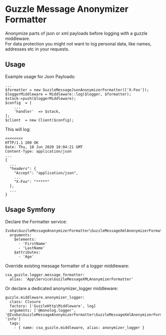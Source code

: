 # Guzzle Message Anonymizer Formatter

Anonymize parts of json or xml payloads before logging with a guzzle middleware.  
For data protection you might not want to log personal data, like names, addresses etc in your requests.

## Usage
Example usage for Json Payloads:

    ...
    $formatter = new GuzzleMessageJsonAnonymizerFormatter(['X-Foo']);
    $loggerMiddleware = Middleware::log($logger, $formatter);
    $stack->push($loggerMiddleware);
    $config  = [
        ...
        'handler'  => $stack,
    ];
    $client  = new Client($config);

This will log:

    <<<<<<<<
    HTTP/1.1 200 OK
    Date: Thu, 18 Jun 2020 10:04:21 GMT
    Content-Type: application/json
    ...
    {
      ...
      "headers": {
        "Accept": "application/json", 
        ...
        "X-Foo": "*****"
      }, 
      ...
    }


## Usage Symfony

Declare the Formatter service:

    Ivoba\GuzzleMessageAnonymizerFormatter\GuzzleMessageXmlAnonymizerFormatter:
      arguments:
        $elements:
          - 'FirstName'
          - 'LastName'
        $attributes:
          - 'Age'

Override existing message formatter of a logger middleware:

    csa_guzzle.logger.message_formatter:
      alias: 'App\Service\GuzzleMessageXMLAnonymizerFormatter'

Or declare a dedicated anonymizer_logger middleware:

    guzzle.middleware.anonymizer_logger:
      class: Closure
      factory: ['GuzzleHttp\Middleware', log]
      arguments: ['@monolog.logger', '@Ivoba\GuzzleMessageAnonymizerFormatter\GuzzleMessageXmlAnonymizerFormatter', 'info']
      tags:
        - { name: csa_guzzle.middleware, alias: anonymizer_logger }

